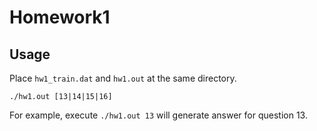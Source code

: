 # Homework1
## Usage
Place ``hw1_train.dat`` and ``hw1.out`` at the same directory.
```
./hw1.out [13|14|15|16]
```
For example, execute ``./hw1.out 13`` will generate answer for question 13.
